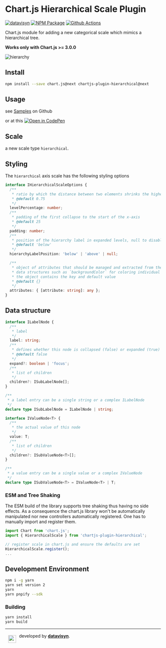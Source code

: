 # Chart.js Hierarchical Scale Plugin

[![datavisyn][datavisyn-image]][datavisyn-url] [![NPM Package][npm-image]][npm-url] [![Github Actions][github-actions-image]][github-actions-url]

Chart.js module for adding a new categorical scale which mimics a hierarchical tree.

**Works only with Chart.js >= 3.0.0**

![hierarchy](https://user-images.githubusercontent.com/4129778/41763778-6722e04a-75ff-11e8-84ad-1b417fd25c65.gif)

## Install

```bash
npm install --save chart.js@next chartjs-plugin-hierarchical@next
```

## Usage

see [Samples](https://github.com/sgratzl/chartjs-plugin-hierarchical/tree/master/samples) on Github

or at this [![Open in CodePen][codepen]](https://codepen.io/sgratzl/pen/KKdryvg)

## Scale

a new scale type `hierarchical`.

## Styling

The `hierarchical` axis scale has the following styling options

```ts
interface IHierarchicalScaleOptions {
  /**
   * ratio by which the distance between two elements shrinks the higher the level of the tree is. i.e. two two level bars have a distance of 1. two nested one just 0.75
   * @default 0.75
   */
  levelPercentage: number;
  /**
   * padding of the first collapse to the start of the x-axis
   * @default 25
   */
  padding: number;
  /**
   * position of the hierarchy label in expanded levels, null to disable
   * @default 'below'
   */
  hierarchyLabelPosition: 'below' | 'above' | null;

  /**
   * object of attributes that should be managed and extracted from the tree
   * data structures such as `backgroundColor` for coloring individual bars
   * the object contains the key and default value
   * @default {}
   */
  attributes: { [attribute: string]: any };
}
```

## Data structure

```ts
interface ILabelNode {
  /**
   * label
   */
  label: string;
  /**
   * defines whether this node is collapsed (false) or expanded (true) or focussed ('focus')
   * @default false
   */
  expand?: boolean | 'focus';
  /**
   * list of children
   */
  children?: ISubLabelNode[];
}

/**
 * a label entry can be a single string or a complex ILabelNode
 */
declare type ISubLabelNode = ILabelNode | string;

interface IValueNode<T> {
  /**
   * the actual value of this node
   */
  value: T;
  /**
   * list of children
   */
  children?: ISubValueNode<T>[];
}

/**
 * a value entry can be a single value or a complex IValueNode
 */
declare type ISubValueNode<T> = IValueNode<T> | T;
```

### ESM and Tree Shaking

The ESM build of the library supports tree shaking thus having no side effects. As a consequence the chart.js library won't be automatically manipulated nor new controllers automatically registered. One has to manually import and register them.

```js
import Chart from 'chart.js';
import { HierarchicalScale } from 'chartjs-plugin-hierarchical';

// register scale in chart.js and ensure the defaults are set
HierarchicalScale.register();
...
```

## Development Environment

```sh
npm i -g yarn
yarn set version 2
yarn
yarn pnpify --sdk
```

### Building

```sh
yarn install
yarn build
```

---

<a href="https://www.datavisyn.io"><img src="https://www.datavisyn.io/img/logos/datavisyn-d-logo.png" align="left" width="25px" hspace="10" vspace="6"></a>
developed by **[datavisyn][datavisyn-url]**.

[datavisyn-image]: https://img.shields.io/badge/datavisyn-io-black.svg
[datavisyn-url]: https://www.datavisyn.io
[npm-image]: https://badge.fury.io/js/chartjs-plugin-hierarchical.svg
[npm-url]: https://npmjs.org/package/chartjs-plugin-hierarchical
[github-actions-image]: https://github.com/sgratzl/chartjs-plugin-hierarchical/workflows/ci/badge.svg
[github-actions-url]: https://github.com/sgratzl/chartjs-plugin-hierarchical/actions
[codepen]: https://img.shields.io/badge/CodePen-open-blue?logo=codepen
